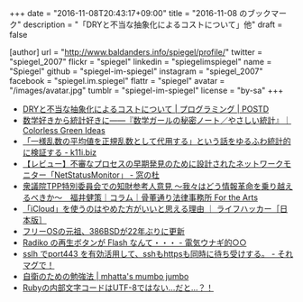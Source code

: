 +++
date = "2016-11-08T20:43:17+09:00"
title = "2016-11-08 のブックマーク"
description = "「DRYと不当な抽象化によるコストについて」他"
draft = false

[author]
  url = "http://www.baldanders.info/spiegel/profile/"
  twitter = "spiegel_2007"
  flickr = "spiegel"
  linkedin = "spiegelimspiegel"
  name = "Spiegel"
  github = "spiegel-im-spiegel"
  instagram = "spiegel_2007"
  facebook = "spiegel.im.spiegel"
  flattr = "spiegel"
  avatar = "/images/avatar.jpg"
  tumblr = "spiegel-im-spiegel"
  license = "by-sa"
+++

- [DRYと不当な抽象化によるコストについて | プログラミング | POSTD](http://postd.cc/on-dry-and-the-cost-of-wrongful-abstractions/)
- [数学好きから統計好きに――『数学ガールの秘密ノート／やさしい統計』｜Colorless Green Ideas](http://id.fnshr.info/2016/11/05/secret-notebook-statistics/)
- [「一様乱数の平均値を正規乱数として代用する」という話をゆるふわ統計的に検証する - k11i.biz](http://k11i.biz/blog/2016/11/05/approximate-gaussian-rng/)
- [【レビュー】不審なプロセスの早期発見のために設計されたネットワークモニター「NetStatusMonitor」 - 窓の杜](http://forest.watch.impress.co.jp/docs/review/1027348.html)
- [衆議院TPP特別委員会での知財参考人意見 ～我々はどう情報革命を乗り越えるべきか～　福井健策｜コラム｜骨董通り法律事務所 For the Arts](http://www.kottolaw.com/column/001317.html)
- [「iCloud」を使うのはやめた方がいいと思える理由 ｜ ライフハッカー［日本版］](http://www.lifehacker.jp/2016/11/161105stop_icloud_1.html)
- [フリーOSの元祖、386BSDが22年ぶりに更新](http://www.softantenna.com/wp/software/386bsd-udpate/)
- [Radiko の再生ボタンが Flash なんて・・・ - 電気ウナギ的○○](http://blog.netandfield.com/shar/2016/10/radiko-flash.html)
- [sslh でport443 を有効活用して、sshもhttpsも同時に待ち受けする。 - それマグで！](http://takuya-1st.hatenablog.jp/entry/2016/10/14/144244)
- [自衛のための勉強法 | mhatta's mumbo jumbo](http://www.mhatta.org/wp/blog/2016/10/16/studying-in-self-defense/)
- [Rubyの内部文字コードはUTF-8ではない…だと…？！](https://techracho.bpsinc.jp/hachi8833/2016_10_13/26969)
